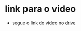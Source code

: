 # link para o video 
- segue o link do video no [drive](https://drive.google.com/drive/folders/1ijHFCQri6V9UD3TUpbnnXOvoZJFwu6Of?usp=sharing)
